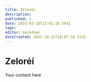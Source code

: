 ```yaml
---
title: Zeloréi
description: 
published: 1
date: 2025-03-18T22:42:16.594Z
tags: 
editor: markdown
dateCreated: 2022-10-22T18:07:18.513Z
---
```


# Zeloréi
Your content here